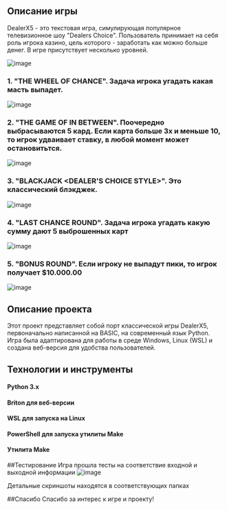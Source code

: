 ## Описание игры
DealerX5 - это текстовая игра, симулирующая популярное телевизионное шоу "Dealers Choice". Пользователь принимает на себя роль игрока казино, цель которого - заработать как можно больше денег. В игре присутствует несколько уровней.

![image](https://github.com/user-attachments/assets/04b4a27f-8668-42f5-9881-428b09c124ea)


### 1. "THE WHEEL OF CHANCE". Задача игрока угадать какая масть выпадет.
![image](https://github.com/user-attachments/assets/31b9908c-c465-4008-b8d0-3ca38713ce8e)


### 2. "THE GAME OF IN BETWEEN". Поочередно выбрасываются 5 кард. Если карта больше 3х и меньше 10, то игрок удваивает ставку, в любой момент может остановитьтся.
![image](https://github.com/user-attachments/assets/a01813bb-fe6d-4026-864a-ba2da89ceaf8)


### 3. "BLACKJACK <DEALER'S CHOICE STYLE>". Это классический блэкджек.
![image](https://github.com/user-attachments/assets/919bbe03-26fd-401c-aa91-e6ca77f6dfac)

### 4. "LAST CHANCE ROUND". Задача игрока угадать какую сумму дают 5 выброшенных карт
![image](https://github.com/user-attachments/assets/2d30dfdc-d9d4-47a8-bb29-1c3d2de42e48)

### 5. "BONUS ROUND". Если игроку не выпадут пики, то игрок получает $10.000.00
![image](https://github.com/user-attachments/assets/e62a703d-d5be-43d4-a821-414aad894965)

## Описание проекта
Этот проект представляет собой порт классической игры DealerX5, первоначально написанной на BASIC, на современный язык Python. Игра была адаптирована для работы в среде Windows, Linux (WSL) и создана веб-версия для удобства пользователей.

## Технологии и инструменты
#### Python 3.x
#### Briton для веб-версии
#### WSL для запуска на Linux
#### PowerShell для запуска утилиты Make
#### Утилита Make

##Тестирование
Игра прошла тесты на соответствие входной и выходной информации
![image](https://github.com/user-attachments/assets/e220ea9d-dec9-42d6-9a84-7fe3b6bbbe92)

Детальные скриншоты находятся в соответствующих папках

##Спасибо
Спасибо за интерес к игре и проекту!
